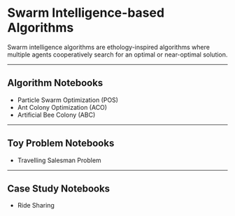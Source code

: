 # Swarm Intelligence-based Algorithms
Swarm intelligence algorithms are ethology-inspired algorithms where multiple agents cooperatively search for an optimal or near-optimal solution.

---
## Algorithm Notebooks

- Particle Swarm Optimization (POS)
- Ant Colony Optimization (ACO)
- Artificial Bee Colony (ABC)

---

## Toy Problem Notebooks

- Travelling Salesman Problem

---
## Case Study Notebooks

- Ride Sharing
